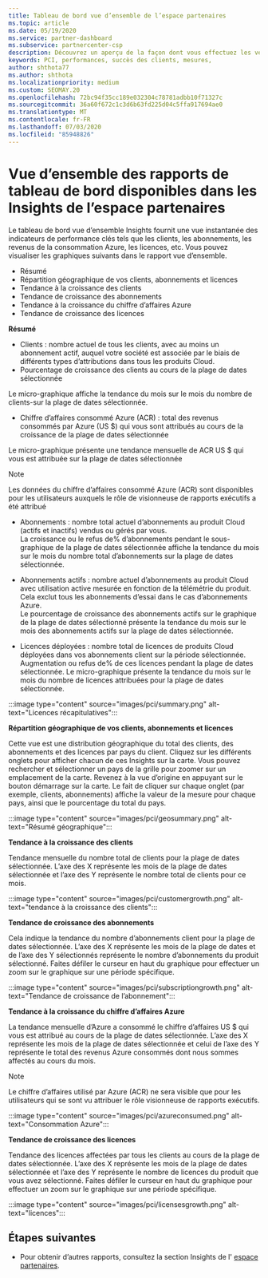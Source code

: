 ```yaml
---
title: Tableau de bord vue d’ensemble de l’espace partenaires
ms.topic: article
ms.date: 05/19/2020
ms.service: partner-dashboard
ms.subservice: partnercenter-csp
description: Découvrez un aperçu de la façon dont vous effectuez les ventes et le déploiement, la croissance des clients et la croissance du chiffre d’affaires avec les licences, les abonnements et la consommation Azure.
keywords: PCI, performances, succès des clients, mesures,
author: shthota77
ms.author: shthota
ms.localizationpriority: medium
ms.custom: SEOMAY.20
ms.openlocfilehash: 72bc94f35cc189e032304c78781adbb10f71327c
ms.sourcegitcommit: 36a60f672c1c3d6b63fd225d04c5ffa917694ae0
ms.translationtype: MT
ms.contentlocale: fr-FR
ms.lasthandoff: 07/03/2020
ms.locfileid: "85948826"
---
```

# <a name="overview-dashboard-reports-available-in-partner-center-insights"></a>Vue d’ensemble des rapports de tableau de bord disponibles dans les Insights de l’espace partenaires
 
Le tableau de bord vue d’ensemble Insights fournit une vue instantanée des indicateurs de performance clés tels que les clients, les abonnements, les revenus de la consommation Azure, les licences, etc. Vous pouvez visualiser les graphiques suivants dans le rapport vue d’ensemble. 

- Résumé  
- Répartition géographique de vos clients, abonnements et licences  
- Tendance à la croissance des clients 
- Tendance de croissance des abonnements 
- Tendance à la croissance du chiffre d’affaires Azure 
- Tendance de croissance des licences 

**Résumé**

- Clients : nombre actuel de tous les clients, avec au moins un abonnement actif, auquel votre société est associée par le biais de différents types d’attributions dans tous les produits Cloud. 
- Pourcentage de croissance des clients au cours de la plage de dates sélectionnée 

Le micro-graphique affiche la tendance du mois sur le mois du nombre de clients-sur la plage de dates sélectionnée. 

 
- Chiffre d’affaires consommé Azure (ACR) : total des revenus consommés par Azure (US $) qui vous sont attribués au cours de la croissance de la plage de dates sélectionnée

Le micro-graphique présente une tendance mensuelle de ACR US $ qui vous est attribuée sur la plage de dates sélectionnée 
>[!Note] 
>Les données du chiffre d’affaires consommé Azure (ACR) sont disponibles pour les utilisateurs auxquels le rôle de visionneuse de rapports exécutifs a été attribué 
 
- Abonnements : nombre total actuel d’abonnements au produit Cloud (actifs et inactifs) vendus ou gérés par vous.  
La croissance ou le refus de% d’abonnements pendant le sous-graphique de la plage de dates sélectionnée affiche la tendance du mois sur le mois du nombre total d’abonnements sur la plage de dates sélectionnée. 
 
- Abonnements actifs : nombre actuel d’abonnements au produit Cloud avec utilisation active mesurée en fonction de la télémétrie du produit. Cela exclut tous les abonnements d’essai dans le cas d’abonnements Azure.  
Le pourcentage de croissance des abonnements actifs sur le graphique de la plage de dates sélectionné présente la tendance du mois sur le mois des abonnements actifs sur la plage de dates sélectionnée. 
 
- Licences déployées : nombre total de licences de produits Cloud déployées dans vos abonnements client sur la période sélectionnée. Augmentation ou refus de% de ces licences pendant la plage de dates sélectionnée. Le micro-graphique présente la tendance du mois sur le mois du nombre de licences attribuées pour la plage de dates sélectionnée.

:::image type="content" source="images/pci/summary.png" alt-text="Licences récapitulatives":::

**Répartition géographique de vos clients, abonnements et licences** 

Cette vue est une distribution géographique du total des clients, des abonnements et des licences par pays du client. Cliquez sur les différents onglets pour afficher chacun de ces Insights sur la carte. Vous pouvez rechercher et sélectionner un pays de la grille pour zoomer sur un emplacement de la carte. Revenez à la vue d’origine en appuyant sur le bouton démarrage sur la carte. Le fait de cliquer sur chaque onglet (par exemple, clients, abonnements) affiche la valeur de la mesure pour chaque pays, ainsi que le pourcentage du total du pays.  

:::image type="content" source="images/pci/geosummary.png" alt-text="Résumé géographique":::

**Tendance à la croissance des clients**

Tendance mensuelle du nombre total de clients pour la plage de dates sélectionnée. L’axe des X représente les mois de la plage de dates sélectionnée et l’axe des Y représente le nombre total de clients pour ce mois. 

:::image type="content" source="images/pci/customergrowth.png" alt-text="tendance à la croissance des clients":::

**Tendance de croissance des abonnements**

Cela indique la tendance du nombre d’abonnements client pour la plage de dates sélectionnée. L’axe des X représente les mois de la plage de dates et de l’axe des Y sélectionnés représente le nombre d’abonnements du produit sélectionné. Faites défiler le curseur en haut du graphique pour effectuer un zoom sur le graphique sur une période spécifique. 

:::image type="content" source="images/pci/subscriptiongrowth.png" alt-text="Tendance de croissance de l’abonnement":::

**Tendance à la croissance du chiffre d’affaires Azure**

La tendance mensuelle d’Azure a consommé le chiffre d’affaires US $ qui vous est attribué au cours de la plage de dates sélectionnée. L’axe des X représente les mois de la plage de dates sélectionnée et celui de l’axe des Y représente le total des revenus Azure consommés dont nous sommes affectés au cours du mois.
   
>[!Note] 
>Le chiffre d’affaires utilisé par Azure (ACR) ne sera visible que pour les utilisateurs qui se sont vu attribuer le rôle visionneuse de rapports exécutifs. 

:::image type="content" source="images/pci/azureconsumed.png" alt-text="Consommation Azure":::

**Tendance de croissance des licences**
 
Tendance des licences affectées par tous les clients au cours de la plage de dates sélectionnée. L’axe des X représente les mois de la plage de dates sélectionnée et l’axe des Y représente le nombre de licences du produit que vous avez sélectionné. Faites défiler le curseur en haut du graphique pour effectuer un zoom sur le graphique sur une période spécifique.  

:::image type="content" source="images/pci/licensesgrowth.png" alt-text="licences":::

## <a name="next-steps"></a>Étapes suivantes

- Pour obtenir d’autres rapports, consultez la section Insights de l' [espace partenaires](partner-center-insights.md).
